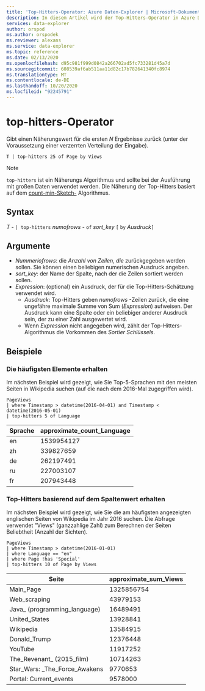 ```yaml
---
title: 'Top-Hitters-Operator: Azure Daten-Explorer | Microsoft-Dokumentation'
description: In diesem Artikel wird der Top-Hitters-Operator in Azure Daten-Explorer beschrieben.
services: data-explorer
author: orspod
ms.author: orspodek
ms.reviewer: alexans
ms.service: data-explorer
ms.topic: reference
ms.date: 02/13/2020
ms.openlocfilehash: d95c981f999d0842a266702ad5fc733281d45a7d
ms.sourcegitcommit: 608539af6ab511aa11d82c17b782641340fc8974
ms.translationtype: MT
ms.contentlocale: de-DE
ms.lasthandoff: 10/20/2020
ms.locfileid: "92245791"
---
```

# <a name="top-hitters-operator"></a>top-hitters-Operator

Gibt einen Näherungswert für die ersten *N* Ergebnisse zurück (unter der Voraussetzung einer verzerrten Verteilung der Eingabe).

```kusto
T | top-hitters 25 of Page by Views 
```

> [!NOTE]
> `top-hitters` ist ein Näherungs Algorithmus und sollte bei der Ausführung mit großen Daten verwendet werden. Die Näherung der Top-Hitters basiert auf dem [count-min-Sketch-](https://en.wikipedia.org/wiki/Count%E2%80%93min_sketch) Algorithmus.  

## <a name="syntax"></a>Syntax

*T* - `| top-hitters` *numofrows* - `of` *sort_key* `[` `by` *Ausdruck*`]`

## <a name="arguments"></a>Argumente

* *Nummeriofrows*: die *Anzahl von Zeilen, die* zurückgegeben werden sollen. Sie können einen beliebigen numerischen Ausdruck angeben.
* *sort_key*: der Name der Spalte, nach der die Zeilen sortiert werden sollen.
* *Expression*: (optional) ein Ausdruck, der für die Top-Hitters-Schätzung verwendet wird. 
    * *Ausdruck*: Top-Hitters geben *numofrows* -Zeilen zurück, die eine ungefähre maximale Summe von Sum (*Expression*) aufweisen. Der Ausdruck kann eine Spalte oder ein beliebiger anderer Ausdruck sein, der zu einer Zahl ausgewertet wird. 
    *  Wenn *Expression* nicht angegeben wird, zählt der Top-Hitters-Algorithmus die Vorkommen des *Sortier Schlüssels*.  

## <a name="examples"></a>Beispiele

### <a name="get-most-frequent-items"></a>Die häufigsten Elemente erhalten 

Im nächsten Beispiel wird gezeigt, wie Sie Top-5-Sprachen mit den meisten Seiten in Wikipedia suchen (auf die nach dem 2016-Mal zugegriffen wird). 

```kusto
PageViews
| where Timestamp > datetime(2016-04-01) and Timestamp < datetime(2016-05-01) 
| top-hitters 5 of Language 
```

|Sprache|approximate_count_Language|
|---|---|
|en|1539954127|
|zh|339827659|
|de|262197491|
|ru|227003107|
|fr|207943448|

### <a name="get-top-hitters-based-on-column-value"></a>Top-Hitters basierend auf dem Spaltenwert erhalten

Im nächsten Beispiel wird gezeigt, wie Sie die am häufigsten angezeigten englischen Seiten von Wikipedia im Jahr 2016 suchen. Die Abfrage verwendet "Views" (ganzzahlige Zahl) zum Berechnen der Seiten Beliebtheit (Anzahl der Sichten). 

```kusto
PageViews
| where Timestamp > datetime(2016-01-01)
| where Language == "en"
| where Page !has 'Special'
| top-hitters 10 of Page by Views
```

|Seite|approximate_sum_Views|
|---|---|
|Main_Page|1325856754|
|Web_scraping|43979153|
|Java_ (programming_language)|16489491|
|United_States|13928841|
|Wikipedia|13584915|
|Donald_Trump|12376448|
|YouTube|11917252|
|The_Revenant_ (2015_film)|10714263|
|Star_Wars: _The_Force_Awakens|9770653|
|Portal: Current_events|9578000|
